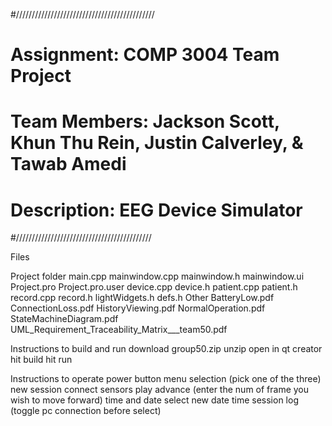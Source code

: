 #////////////////////////////////////////////
# Assignment: COMP 3004 Team Project
# Team Members: Jackson Scott, Khun Thu Rein, Justin Calverley, & Tawab Amedi
# Description: EEG Device Simulator
#///////////////////////////////////////////

Files

Project folder
	main.cpp
	mainwindow.cpp mainwindow.h mainwindow.ui
	Project.pro Project.pro.user
	device.cpp device.h
	patient.cpp patient.h
	record.cpp record.h
	lightWidgets.h
	defs.h
Other
	BatteryLow.pdf
	ConnectionLoss.pdf
	HistoryViewing.pdf
	NormalOperation.pdf
	StateMachineDiagram.pdf
	UML_Requirement_Traceability_Matrix___team50.pdf

Instructions to build and run
	download group50.zip
	unzip
	open in qt creator
	hit build 
	hit run

Instructions to operate
	power button
	menu selection (pick one of the three)
	new session
		connect sensors
		play
		advance (enter the num of frame you wish to move forward)
	time and date
		select new date time
	session log (toggle pc connection before select)
		
		
		
	
	
	
